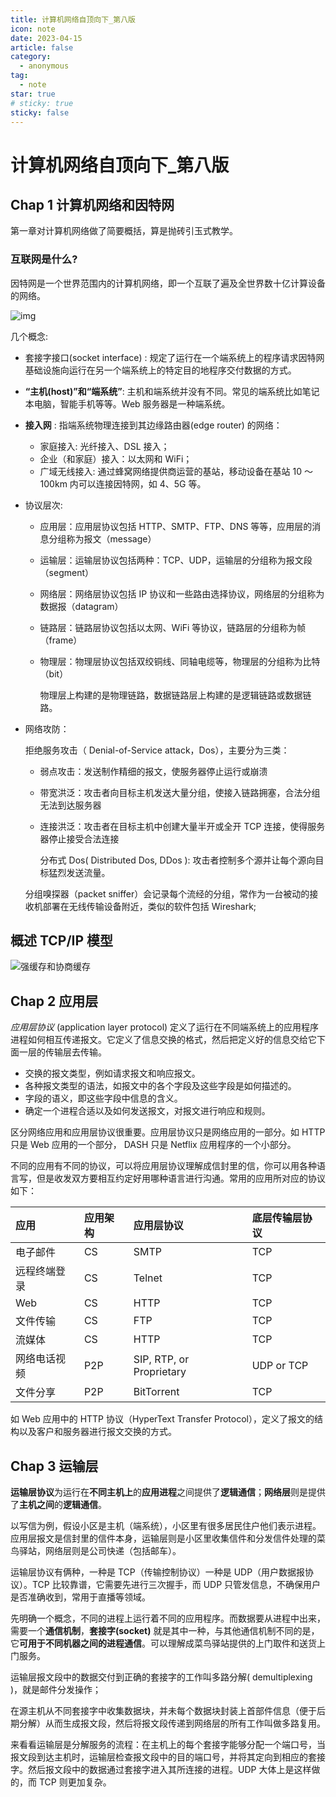```yaml
---
title: 计算机网络自顶向下_第八版
icon: note
date: 2023-04-15
article: false
category:
  - anonymous
tag:
  - note
star: true
# sticky: true
sticky: false
---
```


# 计算机网络自顶向下\_第八版

## Chap 1 计算机网络和因特网

第一章对计算机网络做了简要概括，算是抛砖引玉式教学。

### 互联网是什么?

因特网是一个世界范围内的计算机网络，即一个互联了遍及全世界数十亿计算设备的网络。

![img](https://camo.githubusercontent.com/4370d8524d833b945269cc9f9b457b24af407001a6c7f68ed9f2310dca75c7a7/68747470733a2f2f747661312e73696e61696d672e636e2f6c617267652f3030386933736b4e6c7931677072616239383135736a333075303133736173772e6a7067)

几个概念:

- 套接字接口(socket interface) : 规定了运行在一个端系统上的程序请求因特网基础设施向运行在另一个端系统上的特定目的地程序交付数据的方式。

- **“主机(host)”和“端系统”**: 主机和端系统并没有不同。常见的端系统比如笔记本电脑，智能手机等等。Web 服务器是一种端系统。

- **接入网** : 指端系统物理连接到其边缘路由器(edge router) 的网络：

  - 家庭接入: 光纤接入、DSL 接入；
  - 企业（和家庭）接入：以太网和 WiFi；
  - 广域无线接入: 通过蜂窝网络提供商运营的基站，移动设备在基站 10 ～ 100km 内可以连接因特网，如 4、5G 等。

- 协议层次:

  - 应用层：应用层协议包括 HTTP、SMTP、FTP、DNS 等等，应用层的消息分组称为报文（message）

  - 运输层：运输层协议包括两种：TCP、UDP，运输层的分组称为报文段（segment）

  - 网络层：网络层协议包括 IP 协议和一些路由选择协议，网络层的分组称为数据报（datagram）

  - 链路层：链路层协议包括以太网、WiFi 等协议，链路层的分组称为帧（frame）

  - 物理层：物理层协议包括双绞铜线、同轴电缆等，物理层的分组称为比特（bit）

    物理层上构建的是物理链路，数据链路层上构建的是逻辑链路或数据链路。

- 网络攻防：

  拒绝服务攻击（ Denial-of-Service attack，Dos），主要分为三类：

  - 弱点攻击：发送制作精细的报文，使服务器停止运行或崩溃

  - 带宽洪泛：攻击者向目标主机发送大量分组，使接入链路拥塞，合法分组无法到达服务器

  - 连接洪泛：攻击者在目标主机中创建大量半开或全开 TCP 连接，使得服务器停止接受合法连接

    分布式 Dos( Distributed Dos, DDos ): 攻击者控制多个源并让每个源向目标猛烈发送流量。

  分组嗅探器（packet sniffer）会记录每个流经的分组，常作为一台被动的接收机部署在无线传输设备附近，类似的软件包括 Wireshark;

## 概述 TCP/IP 模型

![强缓存和协商缓存](https://cdn.jsdelivr.net/gh/rayadaschn/blogImage@master/img/202304171356212.png)

## Chap 2 应用层

_应用层协议_ (application layer protocol) 定义了运行在不同端系统上的应用程序进程如何相互传递报文。它定义了信息交换的格式，然后把定义好的信息交给它下面一层的传输层去传输。

- 交换的报文类型，例如请求报文和响应报文。
- 各种报文类型的语法，如报文中的各个字段及这些字段是如何描述的。
- 字段的语义，即这些字段中信息的含义。
- 确定一个进程合适以及如何发送报文，对报文进行响应和规则。

区分网络应用和应用层协议很重要。应用层协议只是网络应用的一部分。如 HTTP 只是 Web 应用的一个部分， DASH 只是 Netflix 应用程序的一个小部分。

不同的应用有不同的协议，可以将应用层协议理解成信封里的信，你可以用各种语言写，但是收发双方要相互约定好用哪种语言进行沟通。常用的应用所对应的协议如下：

| 应用         | 应用架构 | 应用层协议               | 底层传输层协议 |
| :----------- | :------- | :----------------------- | :------------- |
| 电子邮件     | CS       | SMTP                     | TCP            |
| 远程终端登录 | CS       | Telnet                   | TCP            |
| Web          | CS       | HTTP                     | TCP            |
| 文件传输     | CS       | FTP                      | TCP            |
| 流媒体       | CS       | HTTP                     | TCP            |
| 网络电话视频 | P2P      | SIP, RTP, or Proprietary | UDP or TCP     |
| 文件分享     | P2P      | BitTorrent               | TCP            |

如 Web 应用中的 HTTP 协议（HyperText Transfer Protocol），定义了报文的结构以及客户和服务器进行报文交换的方式。

## Chap 3 运输层

**运输层协议**为运行在**不同主机上**的**应用进程**之间提供了**逻辑通信**；**网络层**则是提供了**主机之间**的**逻辑通信**。

以写信为例，假设小区是主机（端系统），小区里有很多居民住户他们表示进程。应用层报文是信封里的信件本身，运输层则是小区里收集信件和分发信件处理的菜鸟驿站，网络层则是公司快递（包括邮车）。

运输层协议有俩种，一种是 TCP（传输控制协议）一种是 UDP（用户数据报协议）。TCP 比较靠谱，它需要先进行三次握手，而 UDP 只管发信息，不确保用户是否准确收到，常用于直播等领域。

先明确一个概念，不同的进程上运行着不同的应用程序。而数据要从进程中出来，需要一个**通信机制**，**套接字(socket)** 就是其中一种，与其他通信机制不同的是，它**可用于不同机器之间的进程通信**。可以理解成菜鸟驿站提供的上门取件和送货上门服务。

运输层报文段中的数据交付到正确的套接字的工作叫多路分解( demultiplexing )，就是邮件分发操作；

在源主机从不同套接字中收集数据块，并未每个数据块封装上首部件信息（便于后期分解）从而生成报文段，然后将报文段传递到网络层的所有工作叫做多路复用。

来看看运输层是分解服务的流程：在主机上的每个套接字能够分配一个端口号，当报文段到达主机时，运输层检查报文段中的目的端口号，并将其定向到相应的套接字。然后报文段中的数据通过套接字进入其所连接的进程。UDP 大体上是这样做的，而 TCP 则更加复杂。
